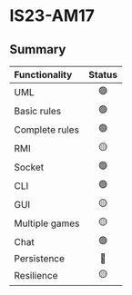 # IS23-AM17

## Summary
| Functionality | Status |
|:-----------------------|:------------------------------------:|
| UML |🟢| 
| Basic rules |🟢|
| Complete rules |🟢|
| RMI |🟡|
| Socket |🟢|
| CLI |🟢|
| GUI |🟡|
| Multiple games |🟡|
| Chat |🟢|
| Persistence |🔴|
| Resilience |🟡|
